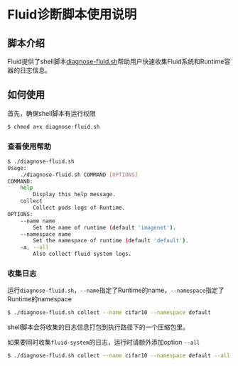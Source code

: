 # Fluid诊断脚本使用说明

## 脚本介绍

Fluid提供了shell脚本[diagnose-fluid.sh](../../../tools/diagnose-fluid.sh)帮助用户快速收集Fluid系统和Runtime容器的日志信息。

## 如何使用

首先，确保shell脚本有运行权限

```bash
$ chmod a+x diagnose-fluid.sh
```

### 查看使用帮助

```bash
$ ./diagnose-fluid.sh 
Usage:
    ./diagnose-fluid.sh COMMAND [OPTIONS]
COMMAND:
    help
        Display this help message.
    collect
        Collect pods logs of Runtime.
OPTIONS:
    --name name
        Set the name of runtime (default 'imagenet').
    --namespace name
        Set the namespace of runtime (default 'default').
    -a, --all
        Also collect fluid system logs.
```

### 收集日志

运行`diagnose-fluid.sh`，`--name`指定了Runtime的name，`--namespace`指定了Runtime的namespace

```bash
$ ./diagnose-fluid.sh collect --name cifar10 --namespace default
```

shell脚本会将收集的日志信息打包到执行路径下的一个压缩包里。

如果要同时收集`fluid-system`的日志，运行时请额外添加option `--all`

```bash
$ ./diagnose-fluid.sh collect --name cifar10 --namespace default --all
```
